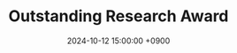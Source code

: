 ---
layout: news_detail
title: "Outstanding Research Award "
date: 2024-10-12 15:00:00 +0900
image: 24ksha.jpeg
detail: "CLL research team received the Outstanding Research Award at the 9th KSHA & KASA conference 2024."
long_detail: "CLL research team received the Outstanding Research Award at the 9th KSHA & KASA conference 2024."
---
